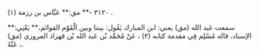 ٣١٢٠ -** مق:** عَبَّاس بن رزمة (١) .

سمعت عَبد الله (مق) يعني: ابن المبارك يَقُول: بيننا وبين الْقَوْم القوائم،** يَعْنِي:** الإسناد، قاله مُسْلِم فِي مقدمة كتابه (٢) ، عَنْ مُحَمَّد بْن عَبد الله بْن قهزاذ المروزي (مق) ، عَنْهُ.